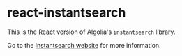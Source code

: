 # react-instantsearch

This is the [React](https://facebook.github.io/react/) version of
Algolia's `instantsearch` library.

Go to the [instantsearch website](https://community.algolia.com/instantsearch.js/react) for more information.
